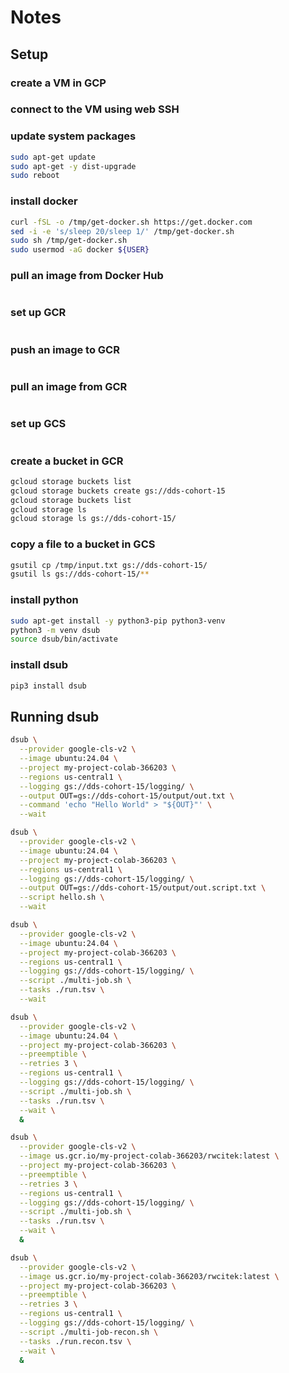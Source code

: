 # Notes

## Setup

### create a VM in GCP

### connect to the VM using web SSH

### update system packages
```bash
sudo apt-get update
sudo apt-get -y dist-upgrade
sudo reboot
```

### install docker
```bash
curl -fSL -o /tmp/get-docker.sh https://get.docker.com
sed -i -e 's/sleep 20/sleep 1/' /tmp/get-docker.sh
sudo sh /tmp/get-docker.sh
sudo usermod -aG docker ${USER}
```

### pull an image from Docker Hub
```bash
```

### set up GCR
```bash
```

### push an image to GCR
```bash
```

### pull an image from GCR
```bash
```

### set up GCS
```bash
```

### create a bucket in GCR
```bash
gcloud storage buckets list
gcloud storage buckets create gs://dds-cohort-15
gcloud storage buckets list
gcloud storage ls
gcloud storage ls gs://dds-cohort-15/
```

### copy a file to a bucket in GCS
```bash
gsutil cp /tmp/input.txt gs://dds-cohort-15/
gsutil ls gs://dds-cohort-15/**
```

### install python
```bash
sudo apt-get install -y python3-pip python3-venv
python3 -m venv dsub
source dsub/bin/activate
```

### install dsub
```bash
pip3 install dsub
```

## Running dsub
```bash
dsub \
  --provider google-cls-v2 \
  --image ubuntu:24.04 \
  --project my-project-colab-366203 \
  --regions us-central1 \
  --logging gs://dds-cohort-15/logging/ \
  --output OUT=gs://dds-cohort-15/output/out.txt \
  --command 'echo "Hello World" > "${OUT}"' \
  --wait
```

```bash
dsub \
  --provider google-cls-v2 \
  --image ubuntu:24.04 \
  --project my-project-colab-366203 \
  --regions us-central1 \
  --logging gs://dds-cohort-15/logging/ \
  --output OUT=gs://dds-cohort-15/output/out.script.txt \
  --script hello.sh \
  --wait
```

```bash
dsub \
  --provider google-cls-v2 \
  --image ubuntu:24.04 \
  --project my-project-colab-366203 \
  --regions us-central1 \
  --logging gs://dds-cohort-15/logging/ \
  --script ./multi-job.sh \
  --tasks ./run.tsv \
  --wait
```

```bash
dsub \
  --provider google-cls-v2 \
  --image ubuntu:24.04 \
  --project my-project-colab-366203 \
  --preemptible \
  --retries 3 \
  --regions us-central1 \
  --logging gs://dds-cohort-15/logging/ \
  --script ./multi-job.sh \
  --tasks ./run.tsv \
  --wait \
  &
```

```bash
dsub \
  --provider google-cls-v2 \
  --image us.gcr.io/my-project-colab-366203/rwcitek:latest \
  --project my-project-colab-366203 \
  --preemptible \
  --retries 3 \
  --regions us-central1 \
  --logging gs://dds-cohort-15/logging/ \
  --script ./multi-job.sh \
  --tasks ./run.tsv \
  --wait \
  &
```

```bash
dsub \
  --provider google-cls-v2 \
  --image us.gcr.io/my-project-colab-366203/rwcitek:latest \
  --project my-project-colab-366203 \
  --preemptible \
  --retries 3 \
  --regions us-central1 \
  --logging gs://dds-cohort-15/logging/ \
  --script ./multi-job-recon.sh \
  --tasks ./run.recon.tsv \
  --wait \
  &
```
